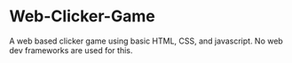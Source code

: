 # Web-Clicker-Game

A web based clicker game using basic HTML, CSS, and javascript.
No web dev frameworks are used for this.
